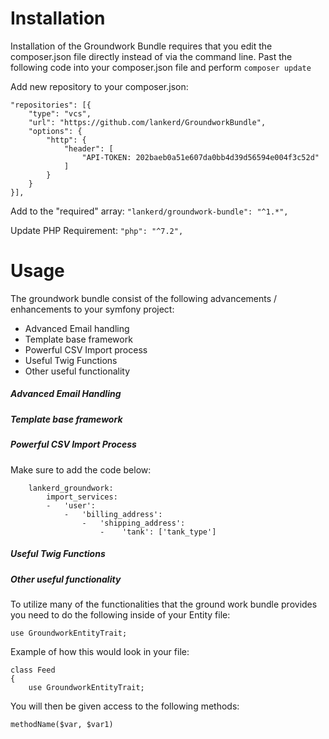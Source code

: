 # Installation
Installation of the Groundwork Bundle requires that you edit the composer.json file directly instead of via the command line. Past the following code into your composer.json file and perform `composer update`

Add new repository to your composer.json:

```
"repositories": [{
    "type": "vcs",
    "url": "https://github.com/lankerd/GroundworkBundle",
    "options": {
        "http": {
            "header": [
                "API-TOKEN: 202baeb0a51e607da0bb4d39d56594e004f3c52d"
            ]
        }
    }
}],
```

Add to the "required" array:
`"lankerd/groundwork-bundle": "^1.*",`  

Update PHP Requirement:
`"php": "^7.2",`

# Usage
The groundwork bundle consist of the following advancements / enhancements to your symfony project:
* Advanced Email handling
* Template base framework
* Powerful CSV Import process
* Useful Twig Functions
* Other useful functionality

##### Advanced Email Handling

##### Template base framework

##### Powerful CSV Import Process
Make sure to add the code below:
```
    lankerd_groundwork:
        import_services:
        -   'user':
            -   'billing_address':
                -   'shipping_address':
                    -    'tank': ['tank_type']
 ```

##### Useful Twig Functions

##### Other useful functionality
To utilize many of the functionalities that the ground work bundle provides you need to do the following inside of your Entity file:

`use GroundworkEntityTrait;`

Example of how this would look in your file:

```
class Feed
{
    use GroundworkEntityTrait;
```
You will then be given access to the following methods:

``methodName($var, $var1)``


